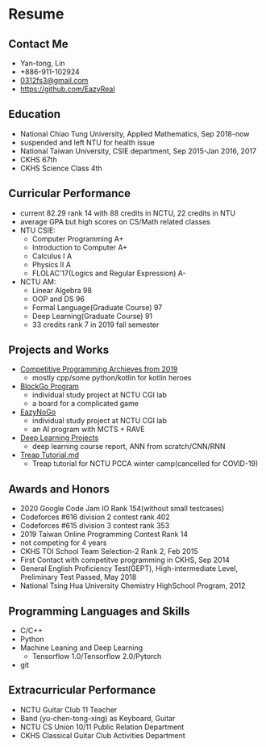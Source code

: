 # Resume 

## Contact Me

* Yan-tong, Lin
* +886-911-102924
* 0312fs3@gmail.com
* https://github.com/EazyReal

## Education

* National Chiao Tung University, Applied Mathematics, Sep 2018-now
* suspended and left NTU for health issue
* National Taiwan University, CSIE department, Sep 2015-Jan 2016, 2017
* CKHS 67th
* CKHS Science Class 4th

## Curricular Performance

* current 82.29 rank 14 with 88 credits in NCTU, 22 credits in NTU
* average GPA but high scores on CS/Math related classes
* NTU CSIE:
    * Computer Programming A+
    * Introduction to Computer A+
    * Calculus I A
    * Physics II A
    * FLOLAC'17(Logics and Regular Expression) A-
* NCTU AM:
    * Linear Algebra 98
    * OOP and DS 96
    * Formal Language(Graduate Course) 97
    * Deep Learning(Graduate Course) 91
    * 33 credits rank 7 in 2019 fall semester

## Projects and Works

* [Competitive Programming Archieves from 2019](https://github.com/EazyReal/CompetitveProgramming)
    * mostly cpp/some python/kotlin for kotlin heroes
* [BlockGo Program](https://github.com/EazyReal/BlockGoZero)
    * individual study project at NCTU CGI lab
    * a board for a complicated game
* [EazyNoGo](https://github.com/EazyReal/EazyNoGo)
    * individual study project at NCTU CGI lab
    * an AI program with MCTS + RAVE
* [Deep Learning Projects](https://github.com/EazyReal/NCTU2019fall_DeepLearning/blob/master/HW3/HW3%20Report.pdf)
    * deep learning course report, ANN from scratch/CNN/RNN
* [Treap Tutorial.md](/9Hw3BAv8RhecludOcMEsvw)
    * Treap tutorial for NCTU PCCA winter camp(cancelled for COVID-19)

## Awards and Honors

* 2020 Google Code Jam IO Rank 154(without small testcases)
* Codeforces #616 division 2 contest rank 402
* Codeforces #615 division 3 contest rank 353
* 2019 Taiwan Online Programming Contest Rank 14
* not competing for 4 years
* CKHS TOI School Team Selection-2 Rank 2, Feb 2015 
* First Contact with competitve programming in CKHS, Sep 2014 
* General English Proficiency Test(GEPT), High-intermediate Level, Preliminary Test Passed, May 2018 
* National Tsing Hua University Chemistry HighSchool Program, 2012

## Programming Languages and Skills

* C/C++
* Python
* Machine Leaning and Deep Learning
    * Tensorflow 1.0/Tensorflow 2.0/Pytorch
* git

## Extracurricular Performance

* NCTU Guitar Club 11 Teacher
* Band (yu-chen-tong-xing) as Keyboard, Guitar
* NCTU CS Union 10/11 Public Relation Department
* CKHS Classical Guitar Club Activities Department 

